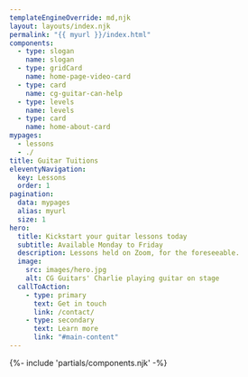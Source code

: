 ```yaml
---
templateEngineOverride: md,njk
layout: layouts/index.njk
permalink: "{{ myurl }}/index.html"
components:
  - type: slogan
    name: slogan
  - type: gridCard
    name: home-page-video-card
  - type: card
    name: cg-guitar-can-help
  - type: levels
    name: levels
  - type: card
    name: home-about-card
mypages:
  - lessons
  - ./
title: Guitar Tuitions
eleventyNavigation:
  key: Lessons
  order: 1
pagination:
  data: mypages
  alias: myurl
  size: 1
hero:
  title: Kickstart your guitar lessons today
  subtitle: Available Monday to Friday
  description: Lessons held on Zoom, for the foreseeable.
  image:
    src: images/hero.jpg
    alt: CG Guitars' Charlie playing guitar on stage
  callToAction:
    - type: primary
      text: Get in touch
      link: /contact/
    - type: secondary
      text: Learn more
      link: "#main-content"
---
```


{%- include 'partials/components.njk' -%}



